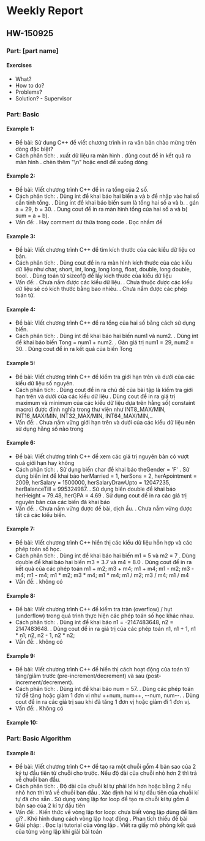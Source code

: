 # Weekly Report
## HW-150925

### Part: [part name]

#### Exercises <number>
+ What?
+ How to do?
+ Problems?
+ Solution? - Supervisor
### Part: Basic
#### Example 1:
+ Đề bài: Sử dung C++ để viết chương trình in ra văn bản chào mừng trên dòng đặc biệt?
+ Cách phân tích:
. xuất dữ liệu ra màn hình 
. dùng cout để in kết quả ra màn hình 
. chèn thêm "\n" hoặc endl để xuống dòng 
#### Example 2:
+ Đề bài: Viết chương trình C++ để in ra tổng của 2 số.
+ Cách phân tích:
. Dùng int để khai báo hai biến a và b để nhập vào hai số cần tính tổng.
. Dùng int để khai báo biến sum là tổng hai số a và b.
. gán a = 29, b = 30.
. Dung cout để in ra màn hình tổng của hai số a và b( sum = a + b).
+ Vấn đề: 
. Hay comment dư thừa trong code
. Đọc nhầm đề

#### Example 3:
+ Đề bài: Viết chương trình C++ để tìm kích thước của các kiểu dữ liệu cơ bản.
+ Cách phân tích:
. Dùng cout để in ra màn hình kích thước của các kiểu dữ liệu như char, short, int, long, long long, float, double, long double, bool.
. Dùng toán tử sizeof() để lấy kích thước của kiểu dữ liệu
+ Vấn đề:
. Chưa nắm được các kiểu dữ liệu.
. Chưa thuộc được các kiểu dữ liệu sẽ có kích thước bằng bao nhiêu.
. Chưa nắm được các phép toán tử.

#### Example 4:
+ Đề bài: Viết chương trình C++ để ra tổng của hai số bằng cách sử dụng biến.
+ Cách phân tích:
. Dùng int để khai báo hai biến num1 và num2.
. Dùng int để khai báo biến Tong = num1 + num2.
. Gán giá trị num1 = 29, num2 = 30.
. Dùng cout để in ra kết quả của biến Tong

#### Example 5:
+ Đề bài: Viết chương trình C++ để kiểm tra giới hạn trên và dưới của các kiểu dữ liệu số nguyên.
+ Cách phân tích: 
. Dùng cout để in ra chủ đề của bài tập là kiểm tra giới hạn trên và dưới của các kiểu dữ liệu
. Dùng cout để in ra giá trị maximum và minimum của các kiểu dữ liệu dựa trên hằng số( constaint macro) được định nghĩa trong thư viện <climits> như INT8_MAX/MIN, INT16_MAX/MIN, INT32_MAX/MIN, INT64_MAX/MIN,..
+ Vấn đề:
. Chưa nắm vững giới hạn trên và dưới của các kiểu dữ liệu nên sử dụng hằng số nào trong <climits>

#### Example 6:
+ Để bài: Viết chương trình C++ để xem các giá trị nguyên bản có vượt quá giới hạn hay không
+ Cách phân tích: 
. Sử dụng biến char để khai báo theGender = 'F'
. Sử dụng biến int để khai báo herMarried = 1, herSons = 2, herApointment = 2009, herSalary = 1500000, herSalaryDrawUpto = 12047235, herBalanceTill = 995324987.
. Sử dụng biến double để khai báo herHeight = 79.48, herGPA = 4.69
. Sử dụng cout để in ra các giá trị nguyên bản của các biến đã khai báo
+ Vấn đề:
. Chưa nắm vững được đề bài, dịch ẩu.
. Chưa nắm vững được tất cả các kiểu biến.

#### Example 7:
+ Đề bài: Viết chương trình C++ hiển thị các kiểu dữ liệu hỗn hợp và các phép toán số học.
+ Cách phân tích:
. Dùng int để khai báo hai biến m1 = 5 và m2 = 7
. Dùng double để khai báo hai biến m3 = 3.7 và m4 = 8.0
. Dùng cout để in ra kết quả của các phép toán m1 + m2; m3 + m4; m1 + m4; m1 - m2; m3 - m4; m1 - m4;
m1 * m2; m3 * m4; m1 * m4; m1 / m2; m3 / m4; m1 / m4
+ Vấn đề: 
. không có

#### Example 8:
+ Đề bài: Viết chương trình C++ để kiểm tra tràn (overflow) / hụt (underflow) trong quá trình thực hiện các phép toán số học khác nhau.
+ Cách phân tích:
. Dùng int để khai báo n1 = -2147483648, n2 = 2147483648.
. Dùng cout để in ra giá trị của các phép toán n1, n1 + 1, n1 * n1; n2, n2 - 1, n2 * n2;
+ Vấn đề:
. không có

#### Example 9:
+ Đề bài: Viết chương trình C++ để hiển thị cách hoạt động của toán tử tăng/giảm trước (pre-increment/decrement) và sau (post-increment/decrement).
+ Cách phân tích:
. Dùng int để khai báo num = 57.
. Dùng các phép toán tử để tăng hoặc giảm 1 đơn vị như ++num, num++, --num, num--.
. Dùng cout để in ra các giá trị sau khi đã tăng 1 đơn vị hoặc giảm đi 1 đơn vị.
+ Vấn đề: 
. Không có

#### Example 10:





















































































### Part: Basic Algorithm
#### Example 8:
+ Đề bài: Viết chương trình C++ để tạo ra một chuỗi gồm 4 bản sao của 2 ký tự đầu tiên từ chuỗi cho trước.
Nếu độ dài của chuỗi nhỏ hơn 2 thì trả về chuỗi ban đầu.
+ Cách phân tích: 
. Độ dài của chuỗi kí tự phải lớn hơn hoặc bằng 2 nếu nhỏ hơn thì trả về chuỗi ban đầu
. Xác định hai kí tự đầu tiên của chuỗi kí tự đã cho sẵn
. Sử dụng vòng lặp for loop để tạo ra chuỗi kí tự gồm 4 bản sao của 2 kí tự đầu tiên
+ Vấn đề:
. Kiến thức về vòng lăp for loop: chưa biết vòng lặp dùng để làm gì?
. Khó hình dung cách vòng lặp hoạt động
. Phan tích thiếu đề bài 
+ Giải pháp:
. Đọc lại tutorial của vòng lặp
. Viết ra giấy mô phỏng kết quả của từng vòng lập khi giải bài toán


